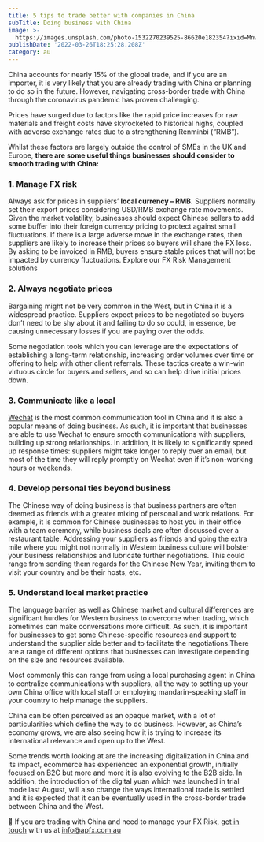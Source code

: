 ```yaml
---
title: 5 tips to trade better with companies in China
subTitle: Doing business with China
image: >-
  https://images.unsplash.com/photo-1532270239525-86620e182354?ixid=MnwxMjA3fDB8MHxwaG90by1wYWdlfHx8fGVufDB8fHx8&ixlib=rb-1.2.1&auto=format&fit=crop&w=3302&q=80
publishDate: '2022-03-26T18:25:28.208Z'
category: au
---
```


China accounts for nearly 15% of the global trade, and if you are an importer, it is very likely that you are already trading with China or planning to do so in the future. However, navigating cross-border trade with China through the coronavirus pandemic has proven challenging.

Prices have surged due to factors like the rapid price increases for raw materials and freight costs have skyrocketed to historical highs, coupled with adverse exchange rates due to a strengthening Renminbi (“RMB”).

Whilst these factors are largely outside the control of SMEs in the UK and Europe, **there are some useful things businesses should consider to smooth trading with China:**

### **1. Manage FX risk**

Always ask for prices in suppliers’ **local currency – RMB.**
Suppliers normally set their export prices considering USD/RMB exchange rate movements. Given the market volatility, businesses should expect Chinese sellers to add some buffer into their foreign currency pricing to protect against small fluctuations.
If there is a large adverse move in the exchange rates, then suppliers are likely to increase their prices so buyers will share the FX loss. By asking to be invoiced in RMB, buyers ensure stable prices that will not be impacted by currency fluctuations. Explore our FX Risk Management solutions

### **2. Always negotiate prices**

Bargaining might not be very common in the West, but in China it is a widespread practice. Suppliers expect prices to be negotiated so buyers don’t need to be shy about it and failing to do so could, in essence, be causing unnecessary losses if you are paying over the odds.

Some negotiation tools which you can leverage are the expectations of establishing a long-term relationship, increasing order volumes over time or offering to help with other client referrals. These tactics create a win-win virtuous circle for buyers and sellers, and so can help drive initial prices down.

### **3. Communicate like a local**

[Wechat](https://www.wechat.com/) is the most common communication tool in China and it is also a popular means of doing business. As such, it is important that businesses are able to use Wechat to ensure smooth communications with suppliers, building up strong relationships. In addition, it is likely to significantly speed up response times: suppliers might take longer to reply over an email, but most of the time they will reply promptly on Wechat even if it’s non-working hours or weekends.

### **4. Develop personal ties beyond business**

The Chinese way of doing business is that business partners are often deemed as friends with a greater mixing of personal and work relations. For example, it is common for Chinese businesses to host you in their office with a team ceremony, while business deals are often discussed over a restaurant table. Addressing your suppliers as friends and going the extra mile where you might not normally in Western business culture will bolster your business relationships and lubricate further negotiations. This could range from sending them regards for the Chinese New Year, inviting them to visit your country and be their hosts, etc.

### **5. Understand local market practice**

The language barrier as well as Chinese market and cultural differences are significant hurdles for Western business to overcome when trading, which sometimes can make conversations more difficult.
As such, it is important for businesses to get some Chinese-specific resources and support to understand the supplier side better and to facilitate the negotiations.There are a range of different options that businesses can investigate depending on the size and resources available.

Most commonly this can range from using a local purchasing agent in China to centralize communications with suppliers, all the way to setting up your own China office with local staff or employing mandarin-speaking staff in your country to help manage the suppliers.

China can be often perceived as an opaque market, with a lot of particularities which define the way to do business. However, as China’s economy grows, we are also seeing how it is trying to increase its international relevance and open up to the West.

Some trends worth looking at are the increasing digitalization in China and its impact, ecommerce has experienced an exponential growth, initially focused on B2C but more and more it is also evolving to the B2B side. In addition, the introduction of the digital yuan which was launched in trial mode last August, will also change the ways international trade is settled and it is expected that it can be eventually used in the cross-border trade between China and the West.

📩 If you are trading with China and need to manage your FX Risk, [get in touch](https://ebury.com/contact/) with us at info@apfx.com.au

